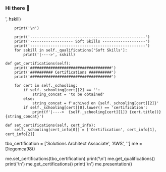 ### Hi there 👋

<!--
**Jorgemontanez25/Jorgemontanez25** is a ✨ _special_ ✨ repository because its `README.md` (this file) appears on your GitHub profile.

class Jorgemontanez25:
    def __init__(self):
        self._first_name = "Jorge Argel"
        self._last_name = "Montañez Aguilar"
        self._spoken_languages = {
            'Spanish': 'Native',
            'English': 'Advanced - C1',
            
        }
        self._schooling = {

            'Data Science and Machine Learning':  ['Bootcamp', '4Geeks Academy', 'Nov/2023'],
            'Mechanical Engineer': ['Master', 'Texas A&M University', 'Aug/2017-May/2019'],
            'Mechatronic Engineer': ['Degree', 'Universidad Modelo', 'Aug/2011-Jun/2015'],
            
        }

        self._roles = [
            'Data scientist', 
            'Mechanical Engineer', 
            'Mechathronic Engineer', 
            'Manufacturing Engineer',
           
        ]
        
        self._qualifications = {
            'Hard Skills': [
                'Python', 
                'Jupyter Notebooks', 
                'VSCode', 
                'Pandas', 
                'Matplotlib', 
                'Seaborn', 
                'Web Scraping', 
                'Numpy', 
                'Scikit-Learn', 
                'TensorFlow', 
                'SQL', 
                'APIs', 
                'Git/GitHub', 
                'Git Codespaces', 
                'SolidWorks',
              
            ],
            'Soft Skills': [
                'Lifelong Learning',
                'Analytical Thinking',
                'Attention to Detail',
                'Creativity', 
                'Discipline', 
                'Critical Thinking', 
                'Adaptability', 
                'Problem Solving', 
                'Communication', 
                'Teamwork', 
                'Confidence', 
                'Active Listening', 
                'Emotional Intelligence'
            ]
        }

    def presentation(self):
        print(f'Howdy! My name is {self._first_name} {self._last_name}, I speak {len(self._spoken_languages)}, I\'m  mechanical engineer transitioning into data science. With hands-on experience in manufacturing and automotive sectors, I bring a blend of analytical prowess and engineering ingenuity to the table. Proficient in Python and machine learning, I'm eager to leverage data-driven insights to drive innovation and optimize processes.')

    def get_qualifications(self):
        print('\n')
        print('---------------------------------------------------')
        print('------------------- Hard Skills -------------------')
        print('---------------------------------------------------')
        for hskill in self._qualifications['Hard Skills']:
            print('|---->', hskill)
        print('\n')

        print('---------------------------------------------------')
        print('------------------- Soft Skills -------------------')
        print('---------------------------------------------------')
        for sskill in self._qualifications['Soft Skills']:
            print('|---->', sskill)

    def get_certifications(self):
        print('####################################')
        print('########## Certifications ##########')
        print('####################################')

        for cert in self._schooling:
            if self._schooling[cert][2] == '':
                string_concat = 'to be obtained'
            else:
                string_concat = f'achived on {self._schooling[cert][2]}'
            if self._schooling[cert][0].lower() == 'certification':
                print(f'|---->  {self._schooling[cert][1]} {cert.title()} {string_concat}')

    def set_certifications(self, cert_info):
        self._schooling[cert_info[0]] = ['Certification', cert_info[1], cert_info[2]]




tbo_certification = ['Solutions Architect Associate', 'AWS', '']
me = Diegomca98()

me.set_certifications(tbo_certification)
print('\n')
me.get_qualifications()
print('\n')
me.get_certifications()
print('\n')
me.presentation()
